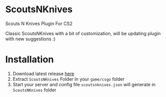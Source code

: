 # ScoutsNKnives
Scouts N Knives Plugin For CS2

Classic ScoutsNKnives with a bit of customization, will be updating plugin with new suggestions :)

# Installation
1. Download latest release [here](https://github.com/hg-fortis/ScoutsNKnives/releases)
2. Extract `ScoutsNKnives` Folder In your `game/csgo` folder
3. Start your server and config file `scoutsnknives.json` will generate in `ScoutsNKnives` folder
